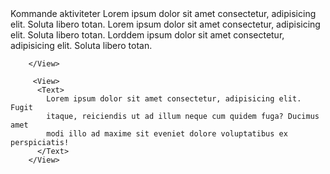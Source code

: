  <View style={localStyles.dashboardContainer}>
          <View style={globalStyles.headingXLContainer}>
            <Text style={globalStyles.H3}>Kommande aktiviteter</Text>
          </View>
          <ScrollView
            contentContainerStyle={localStyles.horizontalScrollView}
            horizontal
            showsHorizontalScrollIndicator={false}
          >
            <View style={localStyles.dashboardItem}>
              <Text style={globalStyles.textBodyBlack}>
                Lorem ipsum dolor sit amet consectetur, adipisicing elit.
                Soluta libero totan.
              </Text>
            </View>
            <View style={localStyles.dashboardItem}>
              <Text style={globalStyles.textBodyBlack}>
                Lorem ipsum dolor sit amet consectetur, adipisicing elit.
                Soluta libero totan.
              </Text>
            </View>
            <View style={localStyles.dashboardItem}>
              <Text style={globalStyles.textBodyBlack}>
                Lorddem ipsum dolor sit amet consectetur, adipisicing elit.
                Soluta libero totan.
              </Text>
            </View>
          </ScrollView>
          
        </View>

         <View>
          <Text>
            Lorem ipsum dolor sit amet consectetur, adipisicing elit. Fugit
            itaque, reiciendis ut ad illum neque cum quidem fuga? Ducimus amet
            modi illo ad maxime sit eveniet dolore voluptatibus ex perspiciatis!
          </Text>
        </View>